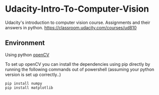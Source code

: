 # Udacity-Intro-To-Computer-Vision
Udacity's introduction to computer vision course. Assignments and their answers in python. https://classroom.udacity.com/courses/ud810

## Environment
Using python [openCV](https://opencv-python-tutroals.readthedocs.io/en/latest/py_tutorials/py_setup/py_table_of_contents_setup/py_table_of_contents_setup.html)

To set up openCV you can install the dependencies using pip directly by running the following commands out of powershell (assuming your python version is set up correctly..)
```
pip install numpy
pip install matplotlib
```
